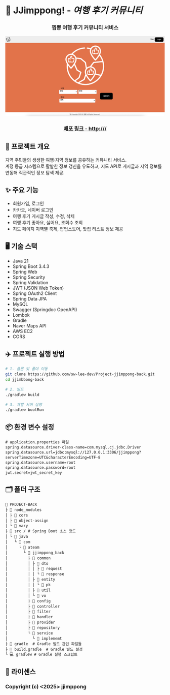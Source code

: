 # 📌 JJimppong! - *여행 후기 커뮤니티*
<div align="center">
<h3>찜뽕 여행 후기 커뮤니티 서비스</h3>
</div>

![alt text](README.png)

<div align="center">
<h3><a href="http:///" target="_blank">배포 링크 - http:///</a></h3></div>


## 📖 프로젝트 개요
지역 주민들의 생생한 여행·지역 정보를 공유하는 커뮤니티 서비스.  
계정 등급 시스템으로 활발한 정보 갱신을 유도하고, 지도 API로 게시글과 지역 정보를 연동해 직관적인 정보 탐색 제공.

## ✨ 주요 기능
- 회원가입, 로그인
- 카카오, 네이버 로그인
- 여행 후기 게시글 작성, 수정, 삭제
- 여행 후기 좋아요, 싫어요, 조회수 조회
- 지도 페이지 지역별 축제, 팝업스토어, 맛집 리스트 정보 제공

## 🖥️ 기술 스택
- Java 21
- Spring Boot 3.4.3
- Spring Web
- Spring Security
- Spring Validation
- JWT (JSON Web Token)
- Spring OAuth2 Client
- Spring Data JPA
- MySQL
- Swagger (Springdoc OpenAPI)
- Lombok
- Gradle
- Naver Maps API
- AWS EC2
- CORS


## ✈️ 프로젝트 실행 방법
```bash
# 1. 클론 및 폴더 이동
git clone https://github.com/sw-lee-dev/Project-jjimppong-back.git
cd jjimbbong-back
```
```bash
# 2. 빌드
./gradlew build
```
```bash
# 3. 개발 서버 실행
./gradlew bootRun
```

## 📦 환경 변수 설정
```properties
# application.properties 파일
spring.datasource.driver-class-name=com.mysql.cj.jdbc.Driver
spring.datasource.url=jdbc:mysql://127.0.0.1:3306/jjimppong?serverTimezone=UTC&characterEncoding=UTF-8
spring.datasource.username=root
spring.datasource.password=root
jwt.secret=jwt_secret_key
```

## 🗂️ 폴더 구조
```md
📂 PROJECT-BACK  
├ 📂 node_modules  
│ ├ 📂 cors  
│ ├ 📂 object-assign  
│ └ 📂 vary  
├ 📂 src / # Spring Boot 소스 코드  
│ └ 📂 java  
│   └ 📂 com  
│     └ 📂 ateam  
│       └ 📂 jjimppong_back  
│         ├ 📂 common  
│         │ ├ 📂 dto  
│         │ │ ├ 📂 request  
│         │ │ └ 📂 response  
│         │ ├ 📂 entity  
│         │ │ └ 📂 pk  
│         │ ├ 📂 util  
│         │ └ 📂 vo  
│         ├ 📂 config  
│         ├ 📂 controller  
│         ├ 📂 filter  
│         ├ 📂 handler  
│         ├ 📂 provider  
│         ├ 📂 repository  
│         └ 📂 service  
│           └ 📂 implememt  
├ 📂 gradle  # Gradle 빌드 관련 파일들  
├ 📄 build.gradle  # Gradle 빌드 설정   
└ 💻 gradlew # Gradle 실행 스크립트  
```

## 📄 라이센스
### Copyright (c) <2025> jjimppong